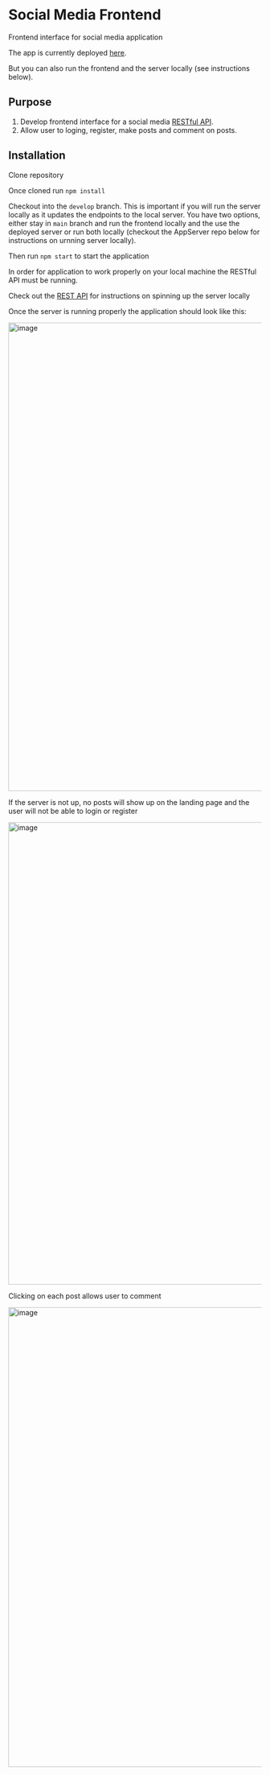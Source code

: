 # Social Media Frontend

Frontend interface for social media application

The app is currently deployed [here](silly-tesla-e6e8ce.netlify.app/).

But you can also run the frontend and the server locally (see instructions below).

## Purpose 

1. Develop frontend interface for a social media [RESTful API](https://github.com/elewites/AppServer/blob/main/README.md).
2. Allow user to loging, register, make posts and comment on posts. 

## Installation

Clone repository

Once cloned run `npm install`

Checkout into the `develop` branch. This is important if you will run the server locally as it updates the endpoints to 
the local server. You have two options, either stay in `main` branch and run the frontend locally and the use the deployed server or run both locally (checkout the AppServer repo below for instructions on urnning server locally). 

Then run `npm start` to start the application

In order for application to work properly on your local machine the RESTful API must be running. 

Check out the [REST API](https://github.com/elewites/AppServer) for instructions on spinning up the server locally

Once the server is running properly the application should look like this: 

<img width="931" alt="image" src="https://user-images.githubusercontent.com/69447634/236649554-c3c7d2d6-19cd-49c9-93ba-a38b0be1092d.png">

If the server is not up, no posts will show up on the landing page and the user will not be able to login or register

<img width="919" alt="image" src="https://user-images.githubusercontent.com/69447634/236649598-65637b15-dbe7-4528-9de5-627e0f959436.png">

Clicking on each post allows user to comment

<img width="914" alt="image" src="https://user-images.githubusercontent.com/69447634/236650108-c39377d9-aa31-4fcd-a477-63623e929068.png">



